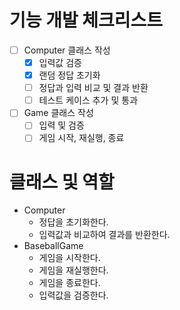 # 기능 개발 체크리스트

- [ ] Computer 클래스 작성
  - [X] 입력값 검증
  - [X] 랜덤 정답 초기화
  - [ ] 정답과 입력 비교 및 결과 반환
  - [ ] 테스트 케이스 추가 및 통과
- [ ] Game 클래스 작성
  - [ ] 입력 및 검증
  - [ ] 게임 시작, 재실행, 종료

# 클래스 및 역할

- Computer
  - 정답을 초기화한다.
  - 입력값과 비교하여 결과를 반환한다.
- BaseballGame
  - 게임을 시작한다.
  - 게임을 재실행한다.
  - 게임을 종료한다.
  - 입력값을 검증한다.

